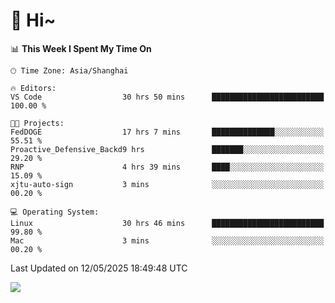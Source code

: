 # 👋 Hi~

<!--START_SECTION:waka-->
📊 **This Week I Spent My Time On** 

```text
🕑︎ Time Zone: Asia/Shanghai

🔥 Editors: 
VS Code                  30 hrs 50 mins      █████████████████████████   100.00 % 

🐱‍💻 Projects: 
FedDOGE                  17 hrs 7 mins       ██████████████░░░░░░░░░░░   55.51 % 
Proactive_Defensive_Backd9 hrs               ███████░░░░░░░░░░░░░░░░░░   29.20 % 
RNP                      4 hrs 39 mins       ████░░░░░░░░░░░░░░░░░░░░░   15.09 % 
xjtu-auto-sign           3 mins              ░░░░░░░░░░░░░░░░░░░░░░░░░   00.20 % 

💻 Operating System: 
Linux                    30 hrs 46 mins      █████████████████████████   99.80 % 
Mac                      3 mins              ░░░░░░░░░░░░░░░░░░░░░░░░░   00.20 % 
```


 Last Updated on 12/05/2025 18:49:48 UTC
<!--END_SECTION:waka-->

![](https://komarev.com/ghpvc/?username=lvdongyi&label=Profile%20views&color=0e75b6&style=flat)
<!---
lvdongyi/lvdongyi is a ✨ special ✨ repository because its `README.md` (this file) appears on your GitHub profile.
You can click the Preview link to take a look at your changes.
--->
